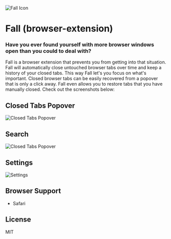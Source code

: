 ![Fall Icon](https://s3-us-west-1.amazonaws.com/mrs3bucket/fall/fall-icon.png) 
# Fall (browser-extension)
### Have you ever found yourself with more browser windows open than you could to deal with?
Fall is a browser extension that prevents you from getting into that situation. Fall will 
automatically close untouched browser tabs over time and keep a history of your closed tabs. 
This way Fall let's you focus on what's important. Closed browser tabs can be easily recovered
from a popover that is only a click away. Fall even allows you to restore tabs that you have
manually closed. Check out the screenshots below:

## Closed Tabs Popover
![Closed Tabs Popover](https://s3-us-west-1.amazonaws.com/mrs3bucket/fall/screenshot-tabs.png) 

## Search
![Closed Tabs Popover](https://s3-us-west-1.amazonaws.com/mrs3bucket/fall/screenshot-search.png) 

## Settings
![Settings](https://s3-us-west-1.amazonaws.com/mrs3bucket/fall/screenshot-settings.png) 

## Browser Support
* Safari

## License
MIT
